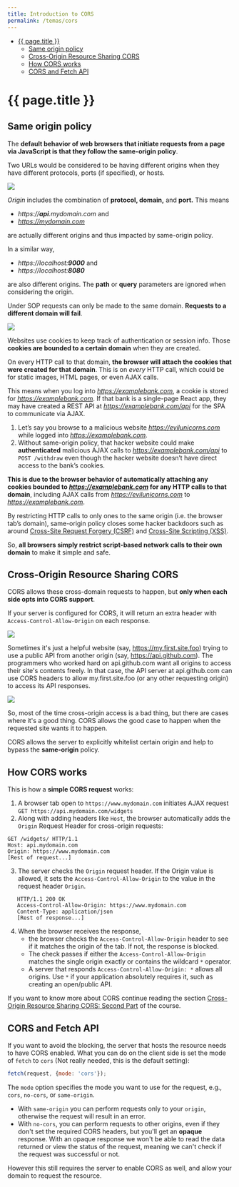 ```yaml
---
title: Introduction to CORS
permalink: /temas/cors
---
```


- [{{ page.title }}](#-pagetitle-)
  - [Same origin policy](#same-origin-policy)
  - [Cross-Origin Resource Sharing CORS](#cross-origin-resource-sharing-cors)
  - [How CORS works](#how-cors-works)
  - [CORS and Fetch API](#cors-and-fetch-api)

# {{ page.title }}

## Same origin policy

The **default behavior of web browsers that initiate requests from a page via JavaScript is that they follow the same-origin policy**. 

Two URLs would be considered to be having different origins when they have different protocols, ports (if specified), or hosts.

![]({{site.baseurl}}/assets/images/same-origin-definition.png)

<em>Origin</em> includes the combination of <strong>protocol, domain,</strong> and <strong>port.</strong> This means 

- <em>https://</em><strong><em>api</em></strong><em>.mydomain.com</em> and 
- <em>https://mydomain.com</em> 

are actually different origins and thus impacted by same-origin policy.

In a similar way, 
- <em>https://localhost:</em><strong><em>9000</em></strong> and 
- <em>https://localhost:</em><strong><em>8080</em></strong> 

are also different origins. The **path** or **query** parameters  are ignored when considering the origin.

Under SOP requests can only be made to the same domain. 
**Requests to a different domain will fail**.

![]({{site.baseurl}}/assets/images/same-origin-error.png)

Websites use cookies to keep track of authentication or session info. 
Those **cookies are bounded to a certain domain** when they are created. 

On every HTTP call to that domain, **the browser will attach the cookies that were created for that domain**. This is on _every_ HTTP call, which could be for static images, HTML pages, or even AJAX calls.

This means when you log into <em>https://examplebank.com</em>, a cookie is stored for <em>https://examplebank.com</em>. If that bank is a single-page React app, they may have created a REST API at <em>https://examplebank.com/api</em> for the SPA to communicate via AJAX.

1. Let’s say you browse to a malicious website  <em>https://evilunicorns.com</em> while logged into <em>https://examplebank.com</em>. 
2. Without same-origin policy, that hacker website could make **authenticated** malicious AJAX calls to <em>https://examplebank.com/api</em> to <code>POST /withdraw</code> even though the hacker website doesn’t have direct access to the bank’s cookies.

**This is due to the browser behavior of automatically attaching any cookies bounded to <em>https://examplebank.com</em> for any HTTP calls to that domain**, including AJAX calls from <em>https://evilunicorns.com</em> to <em>https://examplebank.com</em>. 

By restricting HTTP calls to only ones to the same origin (i.e. the browser tab’s domain), same-origin policy closes some hacker backdoors such as around <a href="https://en.wikipedia.org/wiki/Cross-site_request_forgery" target="_blank" rel="noopener noreferrer">Cross-Site Request Forgery (CSRF)</a> and <a href="https://en.wikipedia.org/wiki/Cross-site_scripting" target="_blank" rel="noopener noreferrer">Cross-Site Scripting (XSS)</a>.

So, **all browsers simply restrict script-based network calls to their own domain** to make it simple and safe.

## Cross-Origin Resource Sharing CORS

CORS allows these cross-domain requests to happen, but **only when each side opts into CORS support**.

If your server is configured for CORS, it will return an extra header with `Access-Control-Allow-Origin` on each response.

![]({{site.baseurl}}/assets/images/cors-header.png)

Sometimes it's just a helpful website (say, https://my.first.site.foo) trying to use a public API from another origin (say, <https://api.github.com>). The programmers who worked hard on api.github.com want all origins to access their site's contents freely. In that case, the API server at api.github.com can use CORS headers to allow my.first.site.foo (or any other requesting origin) to access its API responses.

![]({{site.baseurl}}/assets/images/cors-header-github-rest-api.png)

So, most of the time cross-origin access is a bad thing, but there are cases where it's a good thing. 
CORS allows the good case to happen when the requested site wants it to happen.

CORS allows the server to explicitly whitelist certain origin and help to bypass the **same-origin** policy.

## How CORS works

This is how a **simple CORS request** works:

1.  A browser tab open to `https://www.mydomain.com` initiates AJAX request `GET https://api.mydomain.com/widgets`
2.  Along with adding headers like `Host`, the browser automatically adds the `Origin` Request Header for cross-origin requests:

  ```http
  GET /widgets/ HTTP/1.1
  Host: api.mydomain.com
  Origin: https://www.mydomain.com
  [Rest of request...]
  ```
3. The server checks the `Origin` request header. If the Origin value is allowed, it sets the `Access-Control-Allow-Origin` to the value in the request header `Origin`.
   
  ```http
     HTTP/1.1 200 OK  
     Access-Control-Allow-Origin: https://www.mydomain.com  
     Content-Type: application/json
     [Rest of response...]  
  ```
4. When the browser receives the response, 
   * the browser checks the `Access-Control-Allow-Origin` header to see if it matches the origin of the tab.  If not, the response is blocked. 
   * The check passes if either the `Access-Control-Allow-Origin` matches the single origin exactly or contains the wildcard `*` operator.
   * A server that responds `Access-Control-Allow-Origin: *` allows all origins.
     Use `*` if your application absolutely requires it, such as creating an open/public API.
   
If you want to know more about CORS continue reading the section [Cross-Origin Resource Sharing CORS: Second Part](/temas/cors-advanced) of the course.

## CORS and Fetch API

If you want to avoid the blocking, the server that hosts the resource needs to have CORS enabled. 
What you can do on the client side is set the mode of `fetch` to `cors`  (Not really needed, this is the default setting):

```js
fetch(request, {mode: 'cors'});
```

The `mode` option specifies the mode you want to use for the request, e.g., `cors`, `no-cors`, or `same-origin`.

- With `same-origin` you can perform requests only to your `origin`, otherwise the request will result in an error.
- With `no-cors`, you can perform requests to other origins, even if they don't set the required CORS headers, but you'll get an **opaque** response. With an opaque response we won't be able to read the data returned or view the status of the request, meaning we can't check if the request was successful or not.
  
However this still requires the server to enable CORS as well, and allow your domain to request the resource.

